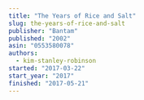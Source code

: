 ```yaml
---
title: "The Years of Rice and Salt"
slug: the-years-of-rice-and-salt
publisher: "Bantam"
published: "2002"
asin: "0553580078"
authors:
  - kim-stanley-robinson
started: "2017-03-22"
start_year: "2017"
finished: "2017-05-21"
---
```

